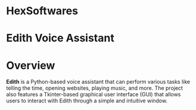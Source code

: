 # HexSoftwares
# Edith Voice Assistant
# Overview
   **Edith** is a Python-based voice assistant that can perform various tasks like telling the time, opening websites, playing music, and more. The project also features a Tkinter-based graphical user interface (GUI) that allows users to interact with Edith through a simple and intuitive window.
